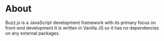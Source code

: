 # About 
Buzz.js is a JavaScript development framework with its primary focus on front-end development.It is written in Vanilla JS so it has no dependencies on any external packages.